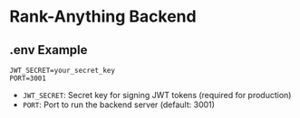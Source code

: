 # Rank-Anything Backend

## .env Example

```
JWT_SECRET=your_secret_key
PORT=3001
```

- `JWT_SECRET`: Secret key for signing JWT tokens (required for production)
- `PORT`: Port to run the backend server (default: 3001) 